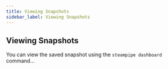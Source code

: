 ```yaml
---
title: Viewing Snapshots
sidebar_label: Viewing Snapshots
---
```


## Viewing Snapshots

You can  view the saved snapshot using the `steampipe dashboard` command...
